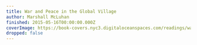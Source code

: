 ```yaml
---
title: War and Peace in the Global Village
author: Marshall McLuhan
finished: 2015-05-16T00:00:00.000Z
coverImage: https://book-covers.nyc3.digitaloceanspaces.com/readings/war-and-peace-in-the-global-village-01.jpg
dropped: false
---
```


